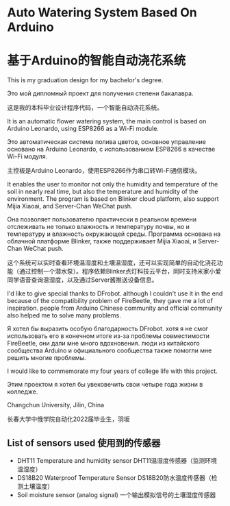 # Auto Watering System Based On Arduino 
# 基于Arduino的智能自动浇花系统
This is my graduation design for my bachelor's degree. 

Это мой дипломный проект для получения степени бакалавра. 

这是我的本科毕业设计程序代码，一个智能自动浇花系统。

It is an automatic flower watering system, the main control is based on Arduino Leonardo, using ESP8266 as a Wi-Fi module. 

Это автоматическая система полива цветов, основное управление основано на Arduino Leonardo, с использованием ESP8266 в качестве Wi-Fi модуля. 

主控板是Arduino Leonardo，使用ESP8266作为串口转Wi-Fi通信模块。

It enables the user to monitor not only the humidity and temperature of the soil in nearly real time, but also the temperature and humidity of the environment. 
The program is based on Blinker cloud platform, also support Mijia Xiaoai, and Server-Chan WeChat push.

Она позволяет пользователю практически в реальном времени отслеживать не только влажность и температуру почвы, но и температуру и влажность окружающей среды. 
Программа основана на облачной платформе Blinker, также поддерживает Mijia Xiaoai, и Server-Chan WeChat push.

这个系统可以实时查看环境温湿度和土壤温湿度，还可以实现简单的自动化浇花功能（通过控制一个潜水泵）。程序依赖Blinker点灯科技云平台，同时支持米家小爱同学语音查询温湿度，以及通过Server酱推送设备信息。


I'd like to give special thanks to DFrobot. although I couldn't use it in the end because of the compatibility problem of FireBeetle, they gave me a lot of inspiration. people from Arduino Chinese community and official community also helped me to solve many problems.

Я хотел бы выразить особую благодарность DFrobot. хотя я не смог использовать его в конечном итоге из-за проблемы совместимости FireBeetle, они дали мне много вдохновения. люди из китайского сообщества Arduino и официального сообщества также помогли мне решить многие проблемы.

I would like to commemorate my four years of college life with this project.

Этим проектом я хотел бы увековечить свои четыре года жизни в колледже.
 
 
 
Changchun University, Jilin, China 

长春大学中俄学院自动化2022届毕业生，羽坂

## List of sensors used 使用到的传感器
* DHT11 Temperature and humidity sensor DHT11温湿度传感器（监测环境温湿度）
* DS18B20 Waterproof Temperature Sensor DS18B20防水温度传感器（检测土壤温度）
* Soil moisture sensor (analog signal) 一个输出模拟信号的土壤湿度传感器
